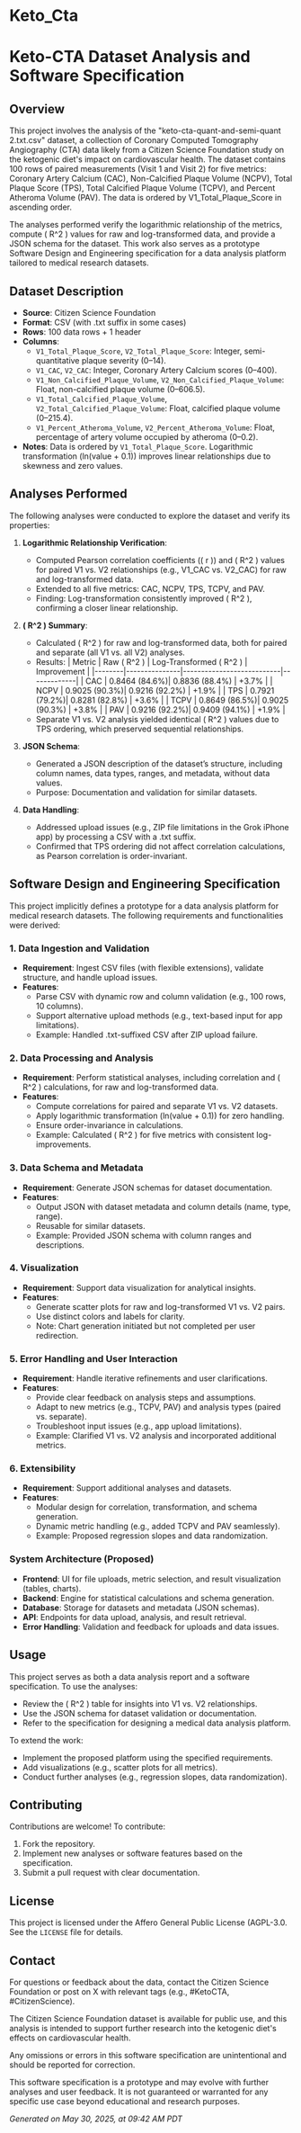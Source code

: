 # Keto_Cta
# Keto-CTA Dataset Analysis and Software Specification

## Overview

This project involves the analysis of the "keto-cta-quant-and-semi-quant 2.txt.csv" dataset, a collection of Coronary Computed Tomography Angiography (CTA) data likely from a Citizen Science Foundation study on the ketogenic diet's impact on cardiovascular health. The dataset contains 100 rows of paired measurements (Visit 1 and Visit 2) for five metrics: Coronary Artery Calcium (CAC), Non-Calcified Plaque Volume (NCPV), Total Plaque Score (TPS), Total Calcified Plaque Volume (TCPV), and Percent Atheroma Volume (PAV). The data is ordered by V1_Total_Plaque_Score in ascending order.

The analyses performed verify the logarithmic relationship of the metrics, compute \( R^2 \) values for raw and log-transformed data, and provide a JSON schema for the dataset. This work also serves as a prototype Software Design and Engineering specification for a data analysis platform tailored to medical research datasets.

## Dataset Description

- **Source**: Citizen Science Foundation
- **Format**: CSV (with .txt suffix in some cases)
- **Rows**: 100 data rows + 1 header
- **Columns**:
  - `V1_Total_Plaque_Score`, `V2_Total_Plaque_Score`: Integer, semi-quantitative plaque severity (0–14).
  - `V1_CAC`, `V2_CAC`: Integer, Coronary Artery Calcium scores (0–400).
  - `V1_Non_Calcified_Plaque_Volume`, `V2_Non_Calcified_Plaque_Volume`: Float, non-calcified plaque volume (0–606.5).
  - `V1_Total_Calcified_Plaque_Volume`, `V2_Total_Calcified_Plaque_Volume`: Float, calcified plaque volume (0–215.4).
  - `V1_Percent_Atheroma_Volume`, `V2_Percent_Atheroma_Volume`: Float, percentage of artery volume occupied by atheroma (0–0.2).
- **Notes**: Data is ordered by `V1_Total_Plaque_Score`. Logarithmic transformation (ln(value + 0.1)) improves linear relationships due to skewness and zero values.

## Analyses Performed

The following analyses were conducted to explore the dataset and verify its properties:

1. **Logarithmic Relationship Verification**:
   - Computed Pearson correlation coefficients (\( r \)) and \( R^2 \) values for paired V1 vs. V2 relationships (e.g., V1_CAC vs. V2_CAC) for raw and log-transformed data.
   - Extended to all five metrics: CAC, NCPV, TPS, TCPV, and PAV.
   - Finding: Log-transformation consistently improved \( R^2 \), confirming a closer linear relationship.

2. **\( R^2 \) Summary**:
   - Calculated \( R^2 \) for raw and log-transformed data, both for paired and separate (all V1 vs. all V2) analyses.
   - Results:
     | Metric | Raw \( R^2 \) | Log-Transformed \( R^2 \) | Improvement |
     |--------|---------------|---------------------------|-------------|
     | CAC    | 0.8464 (84.6%)| 0.8836 (88.4%)           | +3.7%       |
     | NCPV   | 0.9025 (90.3%)| 0.9216 (92.2%)           | +1.9%       |
     | TPS    | 0.7921 (79.2%)| 0.8281 (82.8%)           | +3.6%       |
     | TCPV   | 0.8649 (86.5%)| 0.9025 (90.3%)           | +3.8%       |
     | PAV    | 0.9216 (92.2%)| 0.9409 (94.1%)           | +1.9%       |
   - Separate V1 vs. V2 analysis yielded identical \( R^2 \) values due to TPS ordering, which preserved sequential relationships.

3. **JSON Schema**:
   - Generated a JSON description of the dataset’s structure, including column names, data types, ranges, and metadata, without data values.
   - Purpose: Documentation and validation for similar datasets.

4. **Data Handling**:
   - Addressed upload issues (e.g., ZIP file limitations in the Grok iPhone app) by processing a CSV with a .txt suffix.
   - Confirmed that TPS ordering did not affect correlation calculations, as Pearson correlation is order-invariant.

## Software Design and Engineering Specification

This project implicitly defines a prototype for a data analysis platform for medical research datasets. The following requirements and functionalities were derived:

### 1. Data Ingestion and Validation
- **Requirement**: Ingest CSV files (with flexible extensions), validate structure, and handle upload issues.
- **Features**:
  - Parse CSV with dynamic row and column validation (e.g., 100 rows, 10 columns).
  - Support alternative upload methods (e.g., text-based input for app limitations).
  - Example: Handled .txt-suffixed CSV after ZIP upload failure.

### 2. Data Processing and Analysis
- **Requirement**: Perform statistical analyses, including correlation and \( R^2 \) calculations, for raw and log-transformed data.
- **Features**:
  - Compute correlations for paired and separate V1 vs. V2 datasets.
  - Apply logarithmic transformation (ln(value + 0.1)) for zero handling.
  - Ensure order-invariance in calculations.
  - Example: Calculated \( R^2 \) for five metrics with consistent log-improvements.

### 3. Data Schema and Metadata
- **Requirement**: Generate JSON schemas for dataset documentation.
- **Features**:
  - Output JSON with dataset metadata and column details (name, type, range).
  - Reusable for similar datasets.
  - Example: Provided JSON schema with column ranges and descriptions.

### 4. Visualization
- **Requirement**: Support data visualization for analytical insights.
- **Features**:
  - Generate scatter plots for raw and log-transformed V1 vs. V2 pairs.
  - Use distinct colors and labels for clarity.
  - Note: Chart generation initiated but not completed per user redirection.

### 5. Error Handling and User Interaction
- **Requirement**: Handle iterative refinements and user clarifications.
- **Features**:
  - Provide clear feedback on analysis steps and assumptions.
  - Adapt to new metrics (e.g., TCPV, PAV) and analysis types (paired vs. separate).
  - Troubleshoot input issues (e.g., app upload limitations).
  - Example: Clarified V1 vs. V2 analysis and incorporated additional metrics.

### 6. Extensibility
- **Requirement**: Support additional analyses and datasets.
- **Features**:
  - Modular design for correlation, transformation, and schema generation.
  - Dynamic metric handling (e.g., added TCPV and PAV seamlessly).
  - Example: Proposed regression slopes and data randomization.

### System Architecture (Proposed)
- **Frontend**: UI for file uploads, metric selection, and result visualization (tables, charts).
- **Backend**: Engine for statistical calculations and schema generation.
- **Database**: Storage for datasets and metadata (JSON schemas).
- **API**: Endpoints for data upload, analysis, and result retrieval.
- **Error Handling**: Validation and feedback for uploads and data issues.

## Usage

This project serves as both a data analysis report and a software specification. To use the analyses:
- Review the \( R^2 \) table for insights into V1 vs. V2 relationships.
- Use the JSON schema for dataset validation or documentation.
- Refer to the specification for designing a medical data analysis platform.

To extend the work:
- Implement the proposed platform using the specified requirements.
- Add visualizations (e.g., scatter plots for all metrics).
- Conduct further analyses (e.g., regression slopes, data randomization).

## Contributing

Contributions are welcome! To contribute:
1. Fork the repository.
2. Implement new analyses or software features based on the specification.
3. Submit a pull request with clear documentation.

## License

This project is licensed under the Affero General Public License (AGPL-3.0. See the `LICENSE` file for details.

## Contact

For questions or feedback about the data, contact the Citizen Science Foundation or post on X with relevant tags (e.g., #KetoCTA, #CitizenScience).

The Citizen Science Foundation dataset is available for public use, and this analysis is intended to support further research into the ketogenic diet's effects on cardiovascular health.

Any omissions or errors in this software specification are unintentional and should be reported for correction. 

This software specification is a prototype and may evolve with further analyses and user feedback. 
It is not guaranteed or warranted for any specific use case beyond educational and research purposes.

*Generated on May 30, 2025, at 09:42 AM PDT*